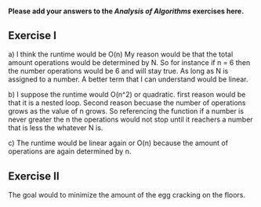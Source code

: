 #### Please add your answers to the ***Analysis of  Algorithms*** exercises here.

## Exercise I

a)  I think the runtime would be O(n) My reason would be that the total amount operations would be determined by N. So for instance if 
n = 6 then the number operations would be 6 and will stay true. As long as N is assigned to a number. A better term that I can understand would be linear.



b) I suppose the runtime would O(n^2) or quadratic. first reason would be that it is a nested loop. Second reason becuase the number of operations grows as the value of n grows. So referencing the function if a number is never greater the n the operations would not stop until it reachers a number that is less the whatever N is. 


c) The runtime would be linear again or O(n) because the amount of operations are again determined by n. 

## Exercise II

The goal would to minimize the amount of the egg cracking on the floors.
